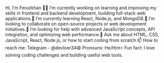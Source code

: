 Hi, I’m Feruzkhan 👋🔭 I’m currently working on learning and improving my skills in frontend and backend development, building full-stack web applications.🌱 I’m currently learning React, Node.js, and MongoDB.👯 I’m looking to collaborate on open-source projects or web development initiatives.🤔 I’m looking for help with advanced JavaScript concepts, API integration, and optimizing web performance.💬 Ask me about HTML, CSS, JavaScript, React, Node.js, or how to start coding from scratch.📫 How to reach me: Telegram - @devloer34😄 Pronouns: He/Him⚡ Fun fact: I love solving coding challenges and building useful web tools.
